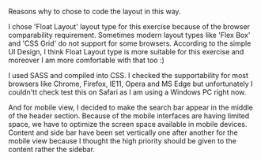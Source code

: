 Reasons why to chose to code the layout in this way.

I chose 'Float Layout' layout type for this exercise because of the browser comparability requirement.
Sometimes modern layout types like 'Flex Box' and 'CSS Grid' do not support for some browsers.
According to the simple UI Design, I think Float Layout type is more suitable for this exercise and moreover I am more comfortable 
with that too :)

I used SASS and compiled into CSS. I checked the supportability  for most browsers like Chrome, Firefox, IE11, Opera and MS Edge but unfortunately I couldn'tt
check test this on Safari as I am using a Windows PC right now.

And for mobile view, I decided to make the search bar appear in the middle of the header section.
Because of the mobile interfaces are having limited space, we have to optimize the screen space available in mobile devices. Content and 
side bar have been set vertically one after another for the mobile view because I thought the high priority should be given to the content rather 
the sidebar.
